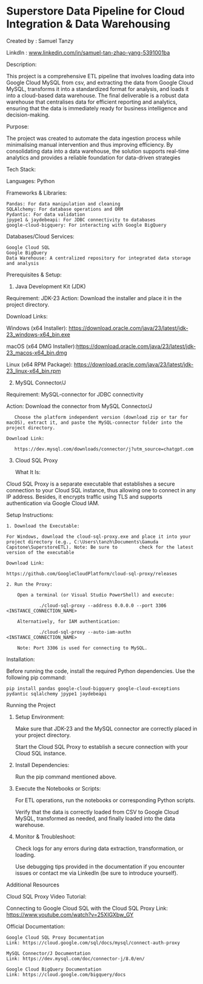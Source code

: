 # Superstore Data Pipeline for Cloud Integration & Data Warehousing

Created by : Samuel Tanzy

Linkdln : www.linkedin.com/in/samuel-tan-zhao-yang-5391001ba

Description:

This project is a comprehensive ETL pipeline that involves loading data into Google Cloud MySQL from csv, and extracting the data from Google Cloud MySQL, transforms it into a standardized format for analysis, and loads it into a cloud-based data warehouse. The final deliverable is a robust data warehouse that centralises data for efficient reporting and analytics, ensuring that the data is immediately ready for business intelligence and decision-making.

Purpose:

The project was created to automate the data ingestion process while minimalising manual intervention and thus improving efficiency. By consolidating data into a data warehouse, the solution supports real-time analytics and provides a reliable foundation for data-driven strategies

Tech Stack:

Languages: Python

Frameworks & Libraries:

    Pandas: For data manipulation and cleaning
    SQLAlchemy: For database operations and ORM
    Pydantic: For data validation
    jpype1 & jaydebeapi: For JDBC connectivity to databases
    google-cloud-bigquery: For interacting with Google BigQuery

Databases/Cloud Services:

    Google Cloud SQL
    Google BigQuery
    Data Warehouse: A centralized repository for integrated data storage and analysis

Prerequisites & Setup:

1.  Java Development Kit (JDK)

   Requirement: JDK-23
   Action: Download the installer and place it in the project directory.

   Download Links:

   Windows (x64 Installer): https://download.oracle.com/java/23/latest/jdk-23_windows-x64_bin.exe

   macOS (x64 DMG Installer):https://download.oracle.com/java/23/latest/jdk-23_macos-x64_bin.dmg

  Linux (x64 RPM Package): https://download.oracle.com/java/23/latest/jdk-23_linux-x64_bin.rpm

2.  MySQL Connector/J

   Requirement: MySQL-connector for JDBC connectivity
   
   Action: Download the connector from MySQL Connector/J
   
       Choose the platform independent version (download zip or tar for macOS), extract it, and paste the MySQL-connector folder into the project directory.

    Download Link:

       https://dev.mysql.com/downloads/connector/j?utm_source=chatgpt.com

3.  Cloud SQL Proxy

    What It Is:

   Cloud SQL Proxy is a separate executable that establishes a secure connection to your Cloud SQL instance, thus allowing one to connect in any IP address. Besides, it          encrypts traffic using TLS and supports authentication via Google Cloud IAM.

Setup Instructions:

    1. Download the Executable:

    For Windows, download the cloud-sql-proxy.exe and place it into your project directory (e.g., C:\Users\tanzh\Documents\Gamuda Capstone\SuperstoreETL). Note: Be sure to        check for the latest version of the executable

    Download Link:

    https://github.com/GoogleCloudPlatform/cloud-sql-proxy/releases

    2. Run the Proxy:

        Open a terminal (or Visual Studio PowerShell) and execute:

                ./cloud-sql-proxy --address 0.0.0.0 --port 3306 <INSTANCE_CONNECTION_NAME>

        Alternatively, for IAM authentication:

                ./cloud-sql-proxy --auto-iam-authn <INSTANCE_CONNECTION_NAME>

        Note: Port 3306 is used for connecting to MySQL.

Installation:

Before running the code, install the required Python dependencies. Use the following pip command:

    pip install pandas google-cloud-bigquery google-cloud-exceptions pydantic sqlalchemy jpype1 jaydebeapi

Running the Project

1. Setup Environment:

   Make sure that JDK-23 and the MySQL connector are correctly placed in your project directory.

   Start the Cloud SQL Proxy to establish a secure connection with your Cloud SQL instance.

2. Install Dependencies:
   
   Run the pip command mentioned above.

4. Execute the Notebooks or Scripts:

   For ETL operations, run the notebooks or corresponding Python scripts.

   Verify that the data is correctly loaded from CSV to Google Cloud MySQL, transformed as needed, and finally loaded into the data warehouse.

5. Monitor & Troubleshoot:

   Check logs for any errors during data extraction, transformation, or loading.

   Use debugging tips provided in the documentation if you encounter issues or contact me via LinkedIn (be sure to introduce yourself).

Additional Resources

Cloud SQL Proxy Video Tutorial:

Connecting to Google Cloud SQL with the Cloud SQL Proxy
Link: https://www.youtube.com/watch?v=25XIGXbw_GY

Official Documentation:

    Google Cloud SQL Proxy Documentation
    Link: https://cloud.google.com/sql/docs/mysql/connect-auth-proxy

    MySQL Connector/J Documentation
    Link: https://dev.mysql.com/doc/connector-j/8.0/en/

    Google Cloud BigQuery Documentation
    Link: https://cloud.google.com/bigquery/docs
